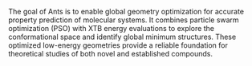 The goal of Ants is to enable global geometry optimization for accurate property prediction of molecular systems.
It combines particle swarm optimization (PSO) with XTB energy evaluations to explore the conformational space and identify global minimum structures.
These optimized low-energy geometries provide a reliable foundation for theoretical studies of both novel and established compounds.
